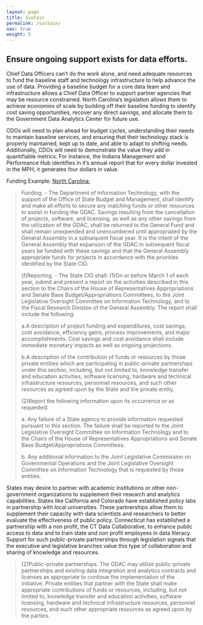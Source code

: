 ```yaml
---
layout: page
title: Sustain
permalink: /sustain/
nav: true
weight: 5
---
```


## Ensure ongoing support exists for data efforts.
 
Chief Data Officers can’t do the work alone, and need adequate resources to fund the baseline staff and technology infrastructure to help advance the use of data. Providing a baseline budget for a core data team and infrastructure allows a Chief Data Officer to support partner agencies that may be resource constrained. North Carolina’s legislation allows them to achieve economies of scale by building off their baseline funding to identify cost saving opportunities, recover any direct savings, and allocate them to the Government Data Analytics Center for future use.

CDOs will need to plan ahead for budget cycles, understanding their needs to maintain baseline services, and ensuring that their technology stack is properly maintained, kept up to date, and able to adapt to shifting needs. Additionally, CDOs will need to demonstrate the value they add in quantifiable metrics. For instance, the Indiana Management and Performance Hub identifies in it’s annual report that for every dollar invested in the MPH, it generates four dollars in value.

Funding 
Example: [North Carolina:](https://www.ncleg.gov/enactedlegislation/statutes/html/bysection/chapter_143b/gs_143b-1385.html)

>Funding. - The Department of Information Technology, with the support of the Office of State Budget and Management, shall identify and make all efforts to secure any matching funds or other resources to assist in funding the GDAC. Savings resulting from the cancellation of projects, software, and licensing, as well as any other savings from the utilization of the GDAC, shall be returned to the General Fund and shall remain unexpended and unencumbered until appropriated by the General Assembly in a subsequent fiscal year. It is the intent of the General Assembly that expansion of the GDAC in subsequent fiscal years be funded with these savings and that the General Assembly appropriate funds for projects in accordance with the priorities identified by the State CIO.
>
>(f)Reporting. - The State CIO shall:
>(1)On or before March 1 of each year, submit and present a report on the activities described in this section to the Chairs of the House of Representatives Appropriations and Senate Base Budget/Appropriations Committees, to the Joint Legislative Oversight Committee on Information Technology, and to the Fiscal Research Division of the General Assembly. The report shall include the following:
>
>a.A description of project funding and expenditures, cost savings, cost avoidance, efficiency gains, process improvements, and major accomplishments. Cost savings and cost avoidance shall include immediate monetary impacts as well as ongoing projections.
>
>b.A description of the contribution of funds or resources by those private entities which are participating in public-private partnerships under this section, including, but not limited to, knowledge transfer and education activities, software licensing, hardware and technical infrastructure resources, personnel resources, and such other resources as agreed upon by the State and the private entity.
>
>(2)Report the following information upon its occurrence or as requested:
>
>a. Any failure of a State agency to provide information requested pursuant to this section. The failure shall be reported to the Joint Legislative Oversight Committee on Information Technology and to the Chairs of the House of Representatives Appropriations and Senate Base Budget/Appropriations Committees.
>
>b. Any additional information to the Joint Legislative Commission on Governmental Operations and the Joint Legislative Oversight Committee on Information Technology that is requested by those entities.

States may desire to partner with academic institutions or other non-government organizations to supplement their research and analytics capabilities. States like California and Colorado have established policy labs in partnership with local universities. These partnerships allow them to supplement their capacity with data scientists and researchers to better evaluate the effectiveness of public policy. Connecticut has established a partnership with a non profit, the CT Data Collaborative, to enhance public access to data and to train state and non profit employees in data literacy. Support for such public-private partnerships through legislation signals that the executive and legislative branches value this type of collaboration and sharing of knowledge and resources.

>(2)Public-private partnerships. 
>The GDAC may utilize public-private partnerships and existing data integration and analytics contracts and licenses as appropriate to continue the implementation of the initiative. Private entities that partner with the State shall make appropriate contributions of funds or resources, including, but not limited to, knowledge transfer and education activities, software licensing, hardware and technical infrastructure resources, personnel resources, and such other appropriate resources as agreed upon by the parties.
